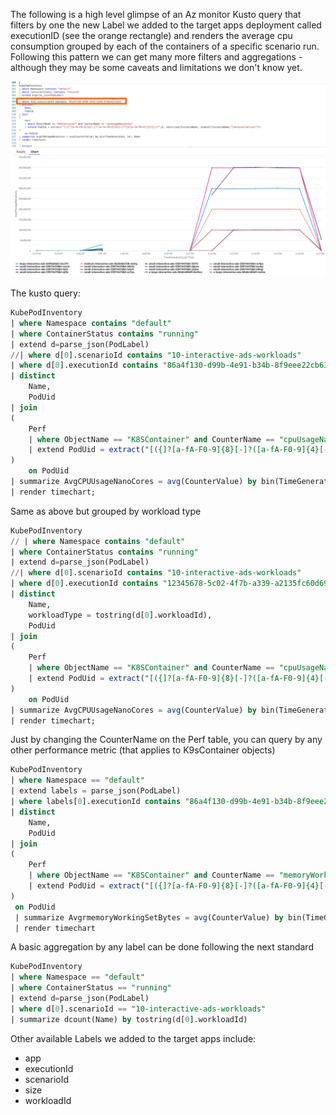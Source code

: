 The following is a high level glimpse of an Az monitor Kusto query that filters by one the new Label we added to the target apps deployment called executionID (see the orange rectangle) and renders the average cpu consumption grouped by each of the containers of a specific scenario run. Following this pattern we can get many more filters and aggregations - although they may be some caveats and limitations we don't know yet.


![alt text](../../assets/aver-cpu-consumption-by-executionid.png)


The kusto query:
``` sql
KubePodInventory
| where Namespace contains "default"
| where ContainerStatus contains "running"
| extend d=parse_json(PodLabel)
//| where d[0].scenarioId contains "10-interactive-ads-workloads"
| where d[0].executionId contains "86a4f130-d99b-4e91-b34b-8f9eee22cb63"
| distinct 
    Name,
    PodUid
| join
(
    Perf
    | where ObjectName == "K8SContainer" and CounterName == "cpuUsageNanoCores" 
    | extend PodUid = extract("[({]?[a-fA-F0-9]{8}[-]?([a-fA-F0-9]{4}[-]?){3}[a-fA-F0-9]{12}[})]?",0, substring(InstanceName, indexof(InstanceName,"ContainerService")))
)
    on PodUid
| summarize AvgCPUUsageNanoCores = avg(CounterValue) by bin(TimeGenerated, 1m), Name
| render timechart;
```

Same as above but grouped by workload type
```sql
KubePodInventory
// | where Namespace contains "default"
| where ContainerStatus contains "running"
| extend d=parse_json(PodLabel)
//| where d[0].scenarioId contains "10-interactive-ads-workloads"
| where d[0].executionId contains "12345678-5c02-4f7b-a339-a2135fc60d69"
| distinct 
    Name,
    workloadType = tostring(d[0].workloadId),
    PodUid
| join
(
    Perf
    | where ObjectName == "K8SContainer" and CounterName == "cpuUsageNanoCores" 
    | extend PodUid = extract("[({]?[a-fA-F0-9]{8}[-]?([a-fA-F0-9]{4}[-]?){3}[a-fA-F0-9]{12}[})]?",0, substring(InstanceName, indexof(InstanceName,"ContainerService")))
)
    on PodUid
| summarize AvgCPUUsageNanoCores = avg(CounterValue) by bin(TimeGenerated, 1m), workloadType
| render timechart;

```

Just by changing the CounterName on the Perf table, you can query by any other performance metric (that applies to K9sContainer objects)

``` sql
KubePodInventory
| where Namespace == "default"
| extend labels = parse_json(PodLabel)
| where labels[0].executionId contains "86a4f130-d99b-4e91-b34b-8f9eee22cb63"
| distinct 
    Name,
    PodUid
| join 
(
    Perf
    | where ObjectName == "K8SContainer" and CounterName == "memoryWorkingSetBytes" 
    | extend PodUid = extract("[({]?[a-fA-F0-9]{8}[-]?([a-fA-F0-9]{4}[-]?){3}[a-fA-F0-9]{12}[})]?",0, substring(InstanceName, indexof(InstanceName,"ContainerService")))
)
 on PodUid
 | summarize AvgrmemoryWorkingSetBytes = avg(CounterValue) by bin(TimeGenerated, 1m), Name
 | render timechart 
 ```

A basic aggregation by any label can be done following the next standard
``` sql
KubePodInventory
| where Namespace == "default"
| where ContainerStatus == "running"
| extend d=parse_json(PodLabel)
| where d[0].scenarioId == "10-interactive-ads-workloads"
| summarize dcount(Name) by tostring(d[0].workloadId)
```

Other available Labels we added to the target apps include:
* app
* executionId
* scenarioId
* size
* workloadId